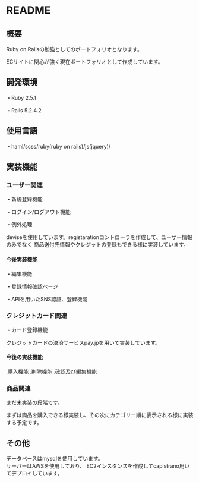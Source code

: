# README

## 概要
Ruby on Railsの勉強としてのポートフォリオとなります。

ECサイトに関心が強く現在ポートフォリオとして作成しています。

## 開発環境
・Ruby 2.5.1

・Rails 5.2.4.2

## 使用言語
・haml/scss/ruby(ruby on rails)/js(jquery)/

## 実装機能
### ユーザー関連
・新規登録機能

・ログイン/ログアウト機能

・例外処理

deviseを使用しています。registarationコントローラを作成して、ユーザー情報のみでなく
商品送付先情報やクレジットの登録もできる様に実装しています。

#### 今後実装機能
・編集機能

・登録情報確認ページ

・APIを用いたSNS認証、登録機能

### クレジットカード関連
・カード登録機能

クレジットカードの決済サービスpay.jpを用いて実装しています。

 #### 今後の実装機能
 .購入機能
 .削除機能
 .確認及び編集機能

### 商品関連

まだ未実装の段階です。

まずは商品を購入できる様実装し、その次にカテゴリー順に表示される様に実装する予定です。

## その他
データベースはmysqlを使用しています。  
サーバーはAWSを使用しており、
EC2インスタンスを作成してcapistrano用いてデプロイしています。
